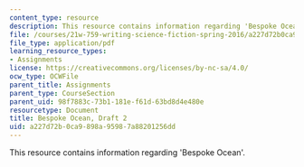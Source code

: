 ```yaml
---
content_type: resource
description: This resource contains information regarding 'Bespoke Ocean'.
file: /courses/21w-759-writing-science-fiction-spring-2016/a227d72b0ca9898a95987a88201256dd_MIT21W_759S16_Bespoke2.pdf
file_type: application/pdf
learning_resource_types:
- Assignments
license: https://creativecommons.org/licenses/by-nc-sa/4.0/
ocw_type: OCWFile
parent_title: Assignments
parent_type: CourseSection
parent_uid: 98f7883c-73b1-181e-f61d-63bd8d4e480e
resourcetype: Document
title: Bespoke Ocean, Draft 2
uid: a227d72b-0ca9-898a-9598-7a88201256dd
---
```

This resource contains information regarding 'Bespoke Ocean'.